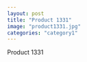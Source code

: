 ```yaml
---
layout: post
title: "Product 1331"
image: "product1331.jpg"
categories: "category1"
---
```

Product 1331
